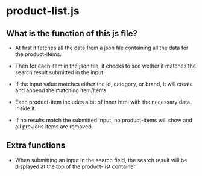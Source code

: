 # product-list.js

## What is the function of this js file?

- At first it fetches all the data from a json file containing all the data for the product-items.

- Then for each item in the json file, it checks to see wether it matches the search result submitted in the input.

- If the input value matches either the id, category, or brand, it will create and append the matching item/items.

- Each product-item includes a bit of inner html with the necessary data inside it.

- If no results match the submitted input, no product-items will show and all previous items are removed.


## Extra functions

- When submitting an input in the search field, the search result will be displayed at the top of the product-list container.